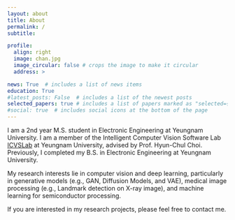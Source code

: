 ```yaml
---
layout: about
title: About
permalink: /
subtitle: 

profile:
  align: right
  image: chan.jpg
  image_circular: false # crops the image to make it circular
  address: >

news: True  # includes a list of news items
education: True
#latest_posts: False  # includes a list of the newest posts
selected_papers: true # includes a list of papers marked as "selected={true}"
#social: true  # includes social icons at the bottom of the page
---
```


I am a 2nd year M.S. student in Electronic Engineering at Yeungnam University. I am a member of the Intelligent Computer Vision Software Lab [ICVSLab](https://pogary.yu.ac.kr/members.html) at Yeungnam University, advised by Prof. Hyun-Chul Choi. Previously, I completed my B.S. in Electronic Engineering at Yeungnam University.

My research interests lie in computer vision and deep learning, particularly in generative models (e.g., GAN, Diffusion Models, and VAE), medical image processing (e.g., Landmark detection on X-ray image), and machine learning for semiconductor processing.

If you are interested in my research projects, please feel free to contact me.
